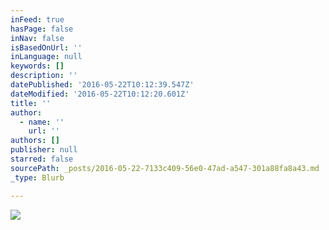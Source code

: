 ```yaml
---
inFeed: true
hasPage: false
inNav: false
isBasedOnUrl: ''
inLanguage: null
keywords: []
description: ''
datePublished: '2016-05-22T10:12:39.547Z'
dateModified: '2016-05-22T10:12:20.601Z'
title: ''
author:
  - name: ''
    url: ''
authors: []
publisher: null
starred: false
sourcePath: _posts/2016-05-22-7133c409-56e0-47ad-a547-301a88fa8a43.md
_type: Blurb

---
```

![](https://s3-us-west-2.amazonaws.com/the-grid-img/p/09d59164b55801bec1b250559fdec32948e974b0.jpg)
